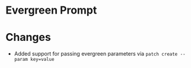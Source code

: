 # Evergreen Prompt

# Changes

* Added support for passing evergreen parameters via `patch create --param key=value`